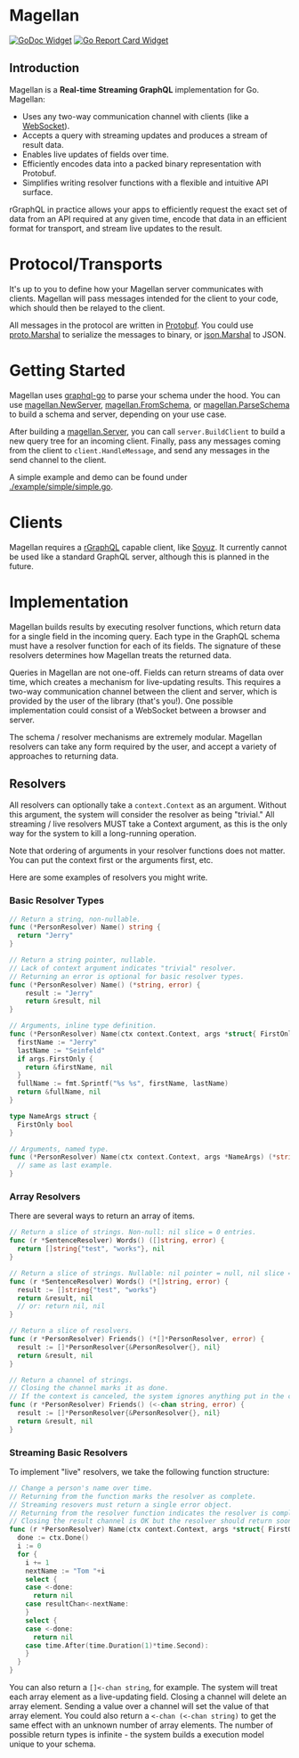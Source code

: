 # Magellan

[![GoDoc Widget]][GoDoc] [![Go Report Card Widget]][Go Report Card]

[GoDoc]: https://godoc.org/github.com/rgraphql/magellan
[GoDoc Widget]: https://godoc.org/github.com/rgraphql/magellan?status.svg
[Go Report Card Widget]: https://goreportcard.com/badge/github.com/rgraphql/magellan
[Go Report Card]: https://goreportcard.com/report/github.com/rgraphql/magellan

## Introduction

Magellan is a **Real-time Streaming GraphQL** implementation for Go. Magellan:

 - Uses any two-way communication channel with clients (like a [WebSocket](https://github.com/gorilla/websocket)).
 - Accepts a query with streaming updates and produces a stream of result data.
 - Enables live updates of fields over time.
 - Efficiently encodes data into a packed binary representation with Protobuf.
 - Simplifies writing resolver functions with a flexible and intuitive API surface.

rGraphQL in practice allows your apps to efficiently request the exact set of data from an API required at any given time, encode that data in an efficient format for transport, and stream live updates to the result.

Protocol/Transports
===================

It's up to you to define how your Magellan server communicates with clients. Magellan will pass messages intended for the client to your code, which should then be relayed to the client.

All messages in the protocol are written in [Protobuf](https://github.com/rgraphql/rgraphql/blob/master/src/rgraphql.proto). You could use [proto.Marshal](https://godoc.org/github.com/golang/protobuf/proto#Marshal) to serialize the messages to binary, or [json.Marshal](https://golang.org/pkg/encoding/json/#Marshal) to JSON.

Getting Started
===============

Magellan uses [graphql-go](https://github.com/graphql-go/graphql) to parse your schema under the hood. You can use [magellan.NewServer](https://godoc.org/github.com/rgraphql/magellan#NewServer), [magellan.FromSchema](https://godoc.org/github.com/rgraphql/magellan#FromSchema), or [magellan.ParseSchema](https://godoc.org/github.com/rgraphql/magellan#ParseSchema) to build a schema and server, depending on your use case.

After building a [magellan.Server](https://godoc.org/github.com/rgraphql/magellan#Server), you can call `server.BuildClient` to build a new query tree for an incoming client. Finally, pass any messages coming from the client to `client.HandleMessage`, and send any messages in the send channel to the client.

A simple example and demo can be found under [./example/simple/simple.go](./example/simple/simple.go).

Clients
=======

Magellan requires a [rGraphQL](https://github.com/rgraphql/rgraphql) capable client, like [Soyuz](https://github.com/rgraphql/soyuz). It currently cannot be used like a standard GraphQL server, although this is planned in the future.

Implementation
==============

Magellan builds results by executing resolver functions, which return data for a single field in the incoming query. Each type in the GraphQL schema must have a resolver function for each of its fields. The signature of these resolvers determines how Magellan treats the returned data.

Queries in Magellan are not one-off. Fields can return streams of data over time, which creates a mechanism for live-updating results. This requires a two-way communication channel between the client and server, which is provided by the user of the library (that's you!). One possible implementation could consist of a WebSocket between a browser and server.

The schema / resolver mechanisms are extremely modular. Magellan resolvers can take any form required by the user, and accept a variety of approaches to returning data.

## Resolvers

All resolvers can optionally take a `context.Context` as an argument. Without this argument, the system will consider the resolver as being "trivial." All streaming / live resolvers MUST take a Context argument, as this is the only way for the system to kill a long-running operation.

Note that ordering of arguments in your resolver functions does not matter. You can put the context first or the arguments first, etc.

Here are some examples of resolvers you might write.

### Basic Resolver Types

```go
// Return a string, non-nullable.
func (*PersonResolver) Name() string {
  return "Jerry"
}

// Return a string pointer, nullable.
// Lack of context argument indicates "trivial" resolver.
// Returning an error is optional for basic resolver types.
func (*PersonResolver) Name() (*string, error) {
	result := "Jerry"
	return &result, nil
}

// Arguments, inline type definition.
func (*PersonResolver) Name(ctx context.Context, args *struct{ FirstOnly bool }) (*string, error) {
  firstName := "Jerry"
  lastName := "Seinfeld"
  if args.FirstOnly {
    return &firstName, nil
  }
  fullName := fmt.Sprintf("%s %s", firstName, lastName)
  return &fullName, nil
}

type NameArgs struct {
  FirstOnly bool
}

// Arguments, named type.
func (*PersonResolver) Name(ctx context.Context, args *NameArgs) (*string, error) {
  // same as last example.
}
```

### Array Resolvers

There are several ways to return an array of items.

```go
// Return a slice of strings. Non-null: nil slice = 0 entries.
func (r *SentenceResolver) Words() ([]string, error) {
  return []string{"test", "works"}, nil
}

// Return a slice of strings. Nullable: nil pointer = null, nil slice = []
func (r *SentenceResolver) Words() (*[]string, error) {
  result := []string{"test", "works"}
  return &result, nil
  // or: return nil, nil
}

// Return a slice of resolvers.
func (r *PersonResolver) Friends() (*[]*PersonResolver, error) {
  result := []*PersonResolver{&PersonResolver{}, nil}
  return &result, nil
}

// Return a channel of strings.
// Closing the channel marks it as done.
// If the context is canceled, the system ignores anything put in the chan.
func (r *PersonResolver) Friends() (<-chan string, error) {
  result := []*PersonResolver{&PersonResolver{}, nil}
  return &result, nil
}
```

### Streaming Basic Resolvers

To implement "live" resolvers, we take the following function structure:

```go
// Change a person's name over time.
// Returning from the function marks the resolver as complete.
// Streaming resovers must return a single error object.
// Returning from the resolver function indicates the resolver is complete.
// Closing the result channel is OK but the resolver should return soon after.
func (r *PersonResolver) Name(ctx context.Context, args *struct{ FirstOnly bool }, resultChan chan<- string) error {
  done := ctx.Done()
  i := 0
  for {
    i += 1
    nextName := "Tom "+i
    select {
    case <-done:
      return nil
    case resultChan<-nextName:
    }
    select {
    case <-done:
      return nil
    case time.After(time.Duration(1)*time.Second):
    }
  }
}
```

You can also return a `[]<-chan string`, for example. The system will treat each array element as a live-updating field. Closing a channel will delete an array element. Sending a value over a channel will set the value of that array element. You could also return a `<-chan (<-chan string)` to get the same effect with an unknown number of array elements. The number of possible return types is infinite - the system builds a execution model unique to your schema.
